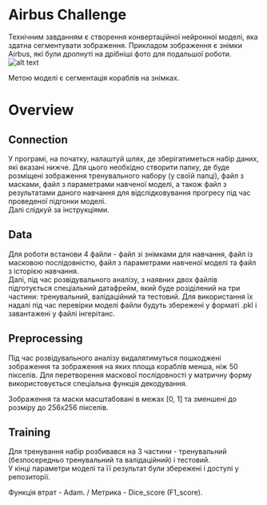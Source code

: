 # Airbus Challenge

Технічним завданням є створення конвертаційної нейронної моделі, яка здатна сегментувати зображення. Прикладом зображення є знімки Airbus, які були дропнуті на дрібніші фото для подальшої роботи. \
![alt text](https://github.com/[VladDok]/[Airbus_challenge]/blob/[branch]/ship.png?raw=true)

Метою моделі є сегментація кораблів на знімках.

# Overview

## Connection
У програмі, на початку, налаштуй шлях, де зберігатиметься набір даних, які вказані нижче. Для цього необхідно створити папку, де буде розміщені зображення тренувального набору (у своїй папці), файл з масками, файл з параметрами навченої моделі, а також файл з результатами даного навчання для відслідковування прогресу під час проведеної підгонки моделі. \
Далі слідкуй за інструкціями.

## Data
Для роботи встанови 4 файли - файл зі знімками для навчання, файл із масковою послідовністю, файл з параметрами навченої моделі та файл з історією навчання. \
Далі, під час розвідувального аналізу, з наявних двох файлів підготується спеціальний датафрейм, який буде розіділений на три частини: тренувальний, валідаційний та тестовий. Для використання їх надалі під час перевірки моделі файли будуть збережені у форматі .pkl і завантажені у файлі інгерітанс.

## Preprocessing
Під час розвідувального аналізу видалятимуться пошкоджені зображення та зображення на яких площа кораблів менша, ніж 50 пікселів.
Для перетворення маскової послідовності у матричну форму використовується спеціальна функція декодування.

Зображення та маски масштабовані в межах [0, 1] та зменшені до розміру до 256x256 пікселів. 

## Training
Для тренування набір розбивався на 3 частини - тренувальний (безпосередньо тренувальний та валідаційний) і тестовий. \
У кінці параметри моделі та її результат були збережені і доступі у репозиторії.

Функція втрат - Adam. /
Метрика - Dice_score (F1_score).
